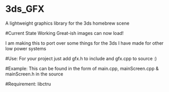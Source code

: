 # 3ds_GFX
A lightweight graphics library for the 3ds homebrew scene

#Current State
Working Great-ish images can now load!

I am making this to port over some things for the 3ds I have made for other low power systems

#Use:
For your project just add gfx.h to include and gfx.cpp to source :)

#Example:
This can be found in the form of main.cpp, mainScreen.cpp & mainScreen.h in the source

#Requirement:
libctru
